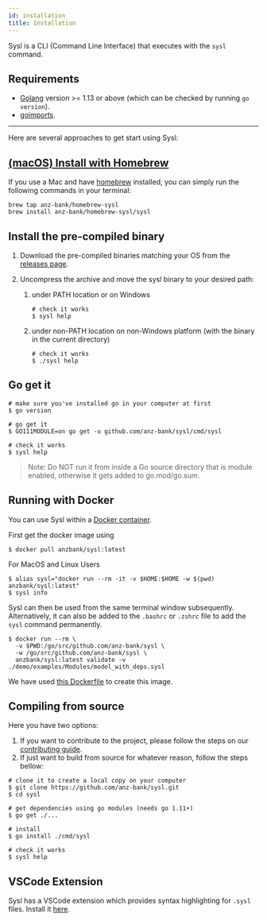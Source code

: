 ```yaml
---
id: installation
title: Installation
---
```


Sysl is a CLI (Command Line Interface) that executes with the `sysl` command.

## Requirements

- [Golang](https://golang.org/doc/install) version >= 1.13 or above (which can be checked by running `go version`).
- [goimports](https://godoc.org/golang.org/x/tools/cmd/goimports).

---

Here are several approaches to get start using Sysl:

## [(macOS) Install with Homebrew](https://github.com/anz-bank/homebrew-sysl)

If you use a Mac and have [homebrew](https://brew.sh/) installed, you can simply run the following commands in your terminal:

```
brew tap anz-bank/homebrew-sysl
brew install anz-bank/homebrew-sysl/sysl
```

## Install the pre-compiled binary

1. Download the pre-compiled binaries matching your OS from the [releases page](https://github.com/anz-bank/sysl/releases).

2. Uncompress the archive and move the sysl binary to your desired path:

   1. under PATH location or on Windows

      ```
      # check it works
      $ sysl help
      ```

   2. under non-PATH location on non-Windows platform (with the binary in the current directory)

      ```
      # check it works
      $ ./sysl help
      ```


## Go get it

```
# make sure you've installed go in your computer at first
$ go version

# go get it
$ GO111MODULE=on go get -u github.com/anz-bank/sysl/cmd/sysl

# check it works
$ sysl help
```

> Note: Do NOT run it from inside a Go source directory that is module enabled, otherwise it gets added to go.mod/go.sum.


## Running with Docker

You can use Sysl within a [Docker container](https://hub.docker.com/r/anzbank/sysl).

First get the docker image using

```
$ docker pull anzbank/sysl:latest
```

For MacOS and Linux Users

```
$ alias sysl="docker run --rm -it -v $HOME:$HOME -w $(pwd) anzbank/sysl:latest"
$ sysl info
```

Sysl can then be used from the same terminal window subsequently. Alternatively, it can also be added to the `.bashrc` or `.zshrc` file to add the `sysl` command permanently.

```
$ docker run --rm \
  -v $PWD:/go/src/github.com/anz-bank/sysl \
  -w /go/src/github.com/anz-bank/sysl \
  anzbank/sysl:latest validate -v ./demo/examples/Modules/model_with_deps.sysl
```

We have used [this Dockerfile](https://github.com/anz-bank/sysl/blob/master/Dockerfile) to create this image.


## Compiling from source

Here you have two options:

1. If you want to contribute to the project, please follow the steps on our [contributing guide](https://github.com/anz-bank/sysl/blob/master/docs/CONTRIBUTING.md).
2. If just want to build from source for whatever reason, follow the steps bellow:

```
# clone it to create a local copy on your computer
$ git clone https://github.com/anz-bank/sysl.git
$ cd sysl

# get dependencies using go modules (needs go 1.11+)
$ go get ./...

# install
$ go install ./cmd/sysl

# check it works
$ sysl help
```

## VSCode Extension

Sysl has a VSCode extension which provides syntax highlighting for `.sysl` files. Install it [here](https://marketplace.visualstudio.com/items?itemName=ANZ-BANK.vscode-sysl).
